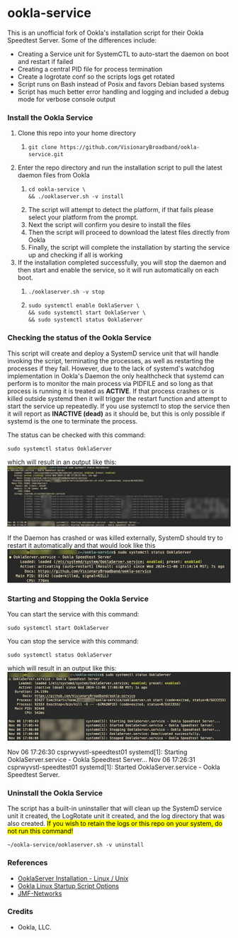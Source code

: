 # ookla-service
This is an unofficial fork of Ookla's installation script for their Ookla Speedtest Server. Some of the differences
include:
- Creating a Service unit for SystemCTL to auto-start the daemon on boot and restart if failed
- Creating a central PID file for process termination
- Create a logrotate conf so the scripts logs get rotated
- Script runs on Bash instead of Posix and favors Debian based systems
- Script has much better error handling and logging and included a debug mode for verbose console output

### Install the Ookla Service

1. Clone this repo into your home directory
   1. ```shell
      git clone https://github.com/VisionaryBroadband/ookla-service.git 
      ```
2. Enter the repo directory and run the installation script to pull the latest daemon files from Ookla
   1. ```shell
      cd ookla-service \
      && ./ooklaserver.sh -v install
      ```
   2. The script will attempt to detect the platform, if that fails please select your platform from the prompt.
   3. Next the script will confirm you desire to install the files
   4. Then the script will proceed to download the latest files directly from Ookla
   5. Finally, the script will complete the installation by starting the service up and checking if all is working
3. If the installation completed successfully, you will stop the daemon and then start and enable the service,
so it will run automatically on each boot.
   1. ```shell
      ./ooklaserver.sh -v stop
      ```
   2. ```shell
      sudo systemctl enable OoklaServer \
      && sudo systemctl start OoklaServer \
      && sudo systemctl status OoklaServer
      ```

### Checking the status of the Ookla Service
This script will create and deploy a SystemD service unit that will handle invoking the script, terminating the processes, as well as restarting the processes if they fail. However, due to the lack of systemd's watchdog implementation in Ookla's Daemon the only healthcheck that systemd can perform is to monitor the main process via PIDFILE and so long as that process is running it is treated as **ACTIVE**. If that process crashes or is killed outside systemd then it will trigger the restart function and attempt to start the service up repeatedly. If you use systemctl to stop the service then it will report as **INACTIVE (dead)** as it should be, but this is only possible if systemd is the one to terminate the process.

The status can be checked with this command:
```shell
sudo systemctl status OoklaServer
```
which will result in an output like this:
<img src="images/Ookla-Server-Running.jpg">

If the Daemon has crashed or was killed externally, SystemD should try to restart it automatically and that would look like this
<img src="images/Ookla-Server-Restarting.jpg">

### Starting and Stopping the Ookla Service
You can start the service with this command: 
```shell
sudo systemctl start OoklaServer
```
You can stop the service with this command:
```shell
sudo systemctl status OoklaServer
```
which will result in an output like this:
<img src="images/Ookla-Server-Stopped.jpg">


Nov 06 17:26:30 csprwyvstl-speedtest01 systemd[1]: Starting OoklaServer.service - Ookla Speedtest Server...
Nov 06 17:26:31 csprwyvstl-speedtest01 systemd[1]: Started OoklaServer.service - Ookla Speedtest Server.
      
### Uninstall the Ookla Service

The script has a built-in uninstaller that will clean up the SystemD service unit it created, the LogRotate unit it created, and the log directory that was also created. <mark>If you wish to retain the logs or this repo on your system, do not run this command!</mark>
```shell
~/ookla-service/ooklaserver.sh -v uninstall
```


### References

- [OoklaServer Installation - Linux / Unix](https://support.ookla.com/hc/en-us/articles/234578528-OoklaServer-Installation-Linux-Unix)
- [Ookla Linux Startup Script Options](https://support.ookla.com/hc/en-us/articles/234578588-Linux-Startup-Script-Options)
- [JMF-Networks](https://gist.github.com/JMF-Networks/367b6bc20b2e4120d6b17538ee6f8b52)

### Credits

- Ookla, LLC.